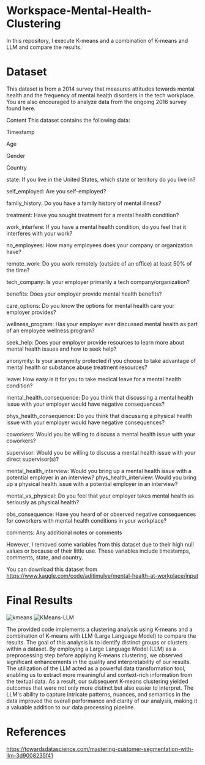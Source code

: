 # Workspace-Mental-Health-Clustering
In this repository, I execute K-means and a combination of K-means and LLM and compare the results.
# Dataset
This dataset is from a 2014 survey that measures attitudes towards mental health and the frequency of mental health disorders in the tech workplace. You are also encouraged to analyze data from the ongoing 2016 survey found here.

Content
This dataset contains the following data:

Timestamp

Age

Gender

Country

state: If you live in the United States, which state or territory do you live in?

self_employed: Are you self-employed?

family_history: Do you have a family history of mental illness?

treatment: Have you sought treatment for a mental health condition?

work_interfere: If you have a mental health condition, do you feel that it interferes with your work?

no_employees: How many employees does your company or organization have?

remote_work: Do you work remotely (outside of an office) at least 50% of the time?

tech_company: Is your employer primarily a tech company/organization?

benefits: Does your employer provide mental health benefits?

care_options: Do you know the options for mental health care your employer provides?

wellness_program: Has your employer ever discussed mental health as part of an employee wellness program?

seek_help: Does your employer provide resources to learn more about mental health issues and how to seek help?

anonymity: Is your anonymity protected if you choose to take advantage of mental health or substance abuse treatment resources?

leave: How easy is it for you to take medical leave for a mental health condition?

mental_health_consequence: Do you think that discussing a mental health issue with your employer would have negative consequences?

phys_health_consequence: Do you think that discussing a physical health issue with your employer would have negative consequences?

coworkers: Would you be willing to discuss a mental health issue with your coworkers?

supervisor: Would you be willing to discuss a mental health issue with your direct supervisor(s)?

mental_health_interview: Would you bring up a mental health issue with a potential employer in an interview?
phys_health_interview: Would you bring up a physical health issue with a potential employer in an interview?

mental_vs_physical: Do you feel that your employer takes mental health as seriously as physical health?

obs_consequence: Have you heard of or observed negative consequences for coworkers with mental health conditions in your workplace?

comments: Any additional notes or comments

However, I removed some variables from this dataset due to their high null values or because of their little use. These variables include timestamps, comments, state, and country.

You can download this dataset from https://www.kaggle.com/code/aditimulye/mental-health-at-workplace/input

# Final Results
![kmeans](https://github.com/alinadikhorasgani/Workspace-Mental-Health-Clustering/assets/90984806/7c261620-ebef-4354-9538-9070ba5717a6)
![KMeans-LLM](https://github.com/alinadikhorasgani/Workspace-Mental-Health-Clustering/assets/90984806/dd800e9f-3153-4bd4-bbd3-a72bcd3ae7a7)

The provided code implements a clustering analysis using K-means and a combination of K-means with LLM (Large Language Model) to compare the results. The goal of this analysis is to identify distinct groups or clusters within a dataset.
By employing a Large Language Model (LLM) as a preprocessing step before applying K-means clustering, we observed significant enhancements in the quality and interpretability of our results. The utilization of the LLM acted as a powerful data transformation tool, enabling us to extract more meaningful and context-rich information from the textual data. As a result, our subsequent K-means clustering yielded outcomes that were not only more distinct but also easier to interpret. The LLM's ability to capture intricate patterns, nuances, and semantics in the data improved the overall performance and clarity of our analysis, making it a valuable addition to our data processing pipeline.

# References

https://towardsdatascience.com/mastering-customer-segmentation-with-llm-3d9008235f41





